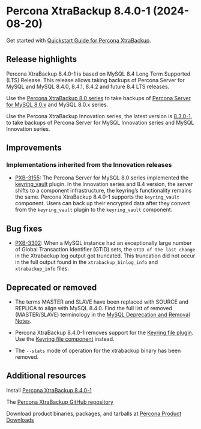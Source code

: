 #  Percona XtraBackup 8.4.0-1 (2024-08-20)

Get started with [Quickstart Guide for Percona XtraBackup].

## Release highlights

Percona XtraBackup 8.4.0-1 is based on MySQL 8.4 Long Term Supported (LTS) Release. This release allows taking backups of Percona Server for MySQL and MySQL 8.4.0, 8.4.1, 8.4.2 and future 8.4 LTS releases.

Use the [Percona XtraBackup 8.0 series] to take backups of [Percona Server for MySQL 8.0.x] and MySQL 8.0.x series.

Use the Percona XtraBackup Innovation series, the latest version is [8.3.0-1], to take backups of Percona Server for MySQL Innovation series and MySQL Innovation series.

## Improvements

### Implementations inherited from the Innovation releases

* [PXB-3155](https://perconadev.atlassian.net/browse/PXB-3155): The Percona Server for MySQL 8.0 series implemented the [keyring_vault] plugin. In the Innovation series and 8.4 version, the server shifts to a component infrastructure, the keyring’s functionality remains the same. Percona XtraBackup 8.4.0-1 supports the `keyring_vault` component. Users can back up their encrypted data after they convert from the `keyring_vault` plugin to the `keyring_vault` component.

## Bug fixes

* [PXB-3302](https://perconadev.atlassian.net/browse/PXB-3302): When a MySQL instance had an exceptionally large number of Global Transaction Identifier (GTID) sets, the `GTID of the last change` in the Xtrabackup log output got truncated. This truncation did not occur in the full output found in the `xtrabackup_binlog_info` and `xtrabackup_info` files.

## Deprecated or removed

* The terms MASTER and SLAVE have been replaced with SOURCE and REPLICA to align with MySQL 8.4.0. Find the full list of removed (MASTER/SLAVE) terminology in the [MySQL Deprecation and Removal Notes](https://dev.mysql.com/doc/relnotes/mysql/8.4/en/news-8-4-0.html).

* Percona XtraBackup 8.4.0-1 removes support for the [Keyring file plugin]. Use the [Keyring file component] instead.

* The `--stats` mode of operation for the xtrabackup binary has been removed.

## Additional resources

Install [Percona XtraBackup 8.4.0-1](..//installation.md)

The [Percona XtraBackup GitHub repository](https://github.com/percona/percona-xtrabackup)

Download product binaries, packages, and tarballs at [Percona Product Downloads](https://www.percona.com/downloads)

[Percona XtraBackup 8.0 series]: https://docs.percona.com/percona-xtrabackup/8.0/
[Percona Server for MySQL 8.0.x]: https://docs.percona.com/percona-server/8.0/
[8.3.0-1]: https://docs.percona.com/percona-xtrabackup/innovation-release/
[Quickstart Guide for Percona XtraBackup]: ..//quickstart-overview.md
[keyring_vault]: https://docs.percona.com/percona-server/innovation-release/use-keyring-vault-component.html
[Keyring file component]: https://docs.percona.com/percona-server/innovation-release/use-keyring-file.html?h=#use-the-keyring-file-component
[Keyring file plugin]: https://docs.percona.com/percona-server/innovation-release/use-keyring-file.html?h=#use-the-keyring-file-plugin